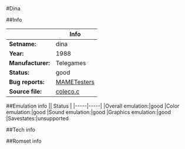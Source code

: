 #Dina

##Info

||Info|
|-----|-----|
|**Setname:**|dina
|**Year:**|1988
|**Manufacturer:**|Telegames
|**Status:**|good
|**Bug reports:**|[MAMETesters](http://mametesters.org/view_all_set.php?type=1&temporary=y&search=coleco.c)
|**Source file:**|[coleco.c](https://github.com/mamedev/mame/blob/master/src/mess/drivers/coleco.c)

##Emulation info
|| Status |
|-----|-----|
|Overall emulation:|good
|Color emulation:|good
|Sound emulation:|good
|Graphics emulation:|good
|Savestates:|unsupported

##Tech info

##Romset info

<!--- START OF EDITED COMMENT DO NOT TOUCH TEXT ABOVE-->
